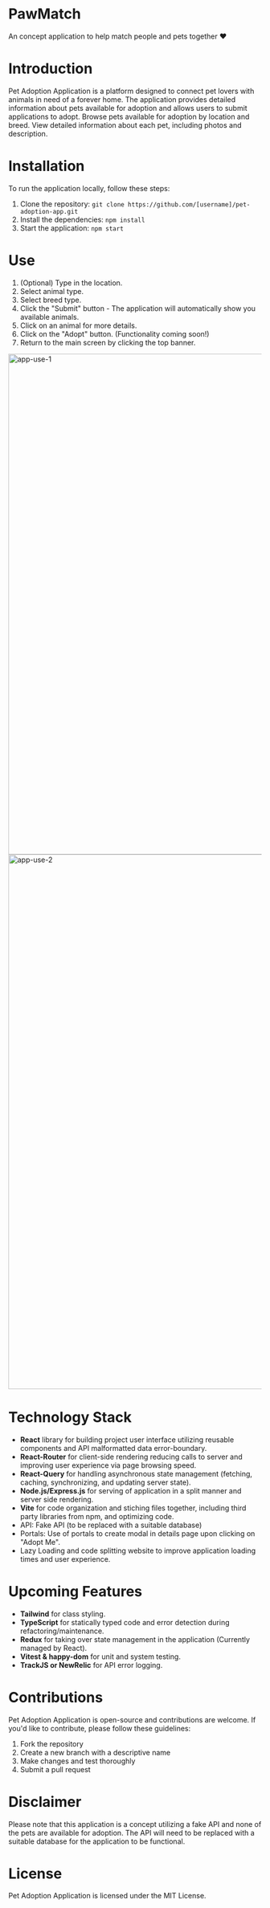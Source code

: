 # PawMatch

An concept application to help match people and pets together ❤️

# Introduction

Pet Adoption Application is a platform designed to connect pet lovers with animals in need of a forever home. The application provides detailed information about pets available for adoption and allows users to submit applications to adopt.
Browse pets available for adoption by location and breed.
View detailed information about each pet, including photos and description.

# Installation

To run the application locally, follow these steps:

1. Clone the repository: `git clone https://github.com/[username]/pet-adoption-app.git`
2. Install the dependencies: `npm install`
3. Start the application: `npm start`

# Use

1. (Optional) Type in the location.
2. Select animal type.
3. Select breed type.
4. Click the "Submit" button - The application will automatically show you available animals.
5. Click on an animal for more details.
6. Click on the "Adopt" button. (Functionality coming soon!)
7. Return to the main screen by clicking the top banner.

<img width="997" alt="app-use-1" src="https://user-images.githubusercontent.com/32082005/216514777-cf548c43-b9ff-41ff-84fe-f51f23d7b037.png">

<img width="1065" alt="app-use-2" src="https://user-images.githubusercontent.com/32082005/216515354-4d216f1f-5ecf-4468-912a-4b63cd4e38af.png">

# Technology Stack

- **React** library for building project user interface utilizing reusable components and API malformatted data error-boundary.
- **React-Router** for client-side rendering reducing calls to server and improving user experience via page browsing speed.
- **React-Query** for handling asynchronous state management (fetching, caching, synchronizing, and updating server state).
- **Node.js/Express.js** for serving of application in a split manner and server side rendering.
- **Vite** for code organization and stiching files together, including third party libraries from npm, and optimizing code.
- API: Fake API (to be replaced with a suitable database)
- Portals: Use of portals to create modal in details page upon clicking on "Adopt Me".
- Lazy Loading and code splitting website to improve application loading times and user experience.

# Upcoming Features

- **Tailwind** for class styling.
- **TypeScript** for statically typed code and error detection during refactoring/maintenance.
- **Redux** for taking over state management in the application (Currently managed by React).
- **Vitest & happy-dom** for unit and system testing.
- **TrackJS or NewRelic** for API error logging.

# Contributions

Pet Adoption Application is open-source and contributions are welcome. If you'd like to contribute, please follow these guidelines:

1. Fork the repository
2. Create a new branch with a descriptive name
3. Make changes and test thoroughly
4. Submit a pull request

# Disclaimer

Please note that this application is a concept utilizing a fake API and none of the pets are available for adoption. The API will need to be replaced with a suitable database for the application to be functional.

# License

Pet Adoption Application is licensed under the MIT License.

